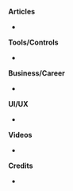 **Articles**

* 

**Tools/Controls**

*

**Business/Career**

* 

**UI/UX**

*

**Videos**

* 
**Credits**

* 

